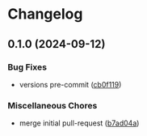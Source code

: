 # Changelog

## 0.1.0 (2024-09-12)


### Bug Fixes

* versions pre-commit ([cb0f119](https://github.com/marcmodin/sample-terraform-aws-tags-module/commit/cb0f119e8407bd3a1ca4d8f9bb7686dffc89b32c))


### Miscellaneous Chores

* merge initial pull-request  ([b7ad04a](https://github.com/marcmodin/sample-terraform-aws-tags-module/commit/b7ad04a7364039da983c94956b3cdc71d1119b5f))
